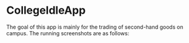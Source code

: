 # CollegeIdleApp
The goal of this app is mainly for the trading of second-hand goods on campus.
The running screenshots are as follows:
